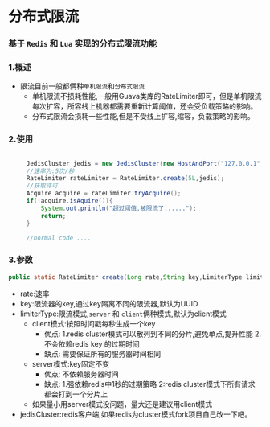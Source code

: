 分布式限流
====
### 基于 `Redis` 和 `Lua` 实现的分布式限流功能

### 1.概述
* 限流目前一般都俩种`单机限流`和`分布式限流`<br>
    * 单机限流不损耗性能,一般用Guava类库的RateLimiter即可，但是单机限流每次扩容，所容线上机器都需要重新计算阈值，还会受负载策略的影响。
    * 分布式限流会损耗一些性能,但是不受线上扩容,缩容，负载策略的影响。
###
 
### 2.使用 
```JAVA

     JedisCluster jedis = new JedisCluster(new HostAndPort("127.0.0.1", 6379));
     //速率为:5次/秒
     RateLimiter rateLimiter = RateLimiter.create(5L,jedis);
     //获取许可
     Acquire acquire = rateLimiter.tryAcquire();
     if(!acquire.isAquire()){
         System.out.println("超过阈值,被限流了......");
         return;
     }

     //normal code ....
 ```
### 3.参数
```JAVA
public static RateLimiter create(Long rate,String key,LimiterType limiterType,JedisCluster jedisCluster)
```
* rate:速率
* key:限流器的key,通过key隔离不同的限流器,默认为UUID
* limiterType:限流模式,`server` 和 `client`俩种模式,默认为client模式
	* client模式:按照时间戳每秒生成一个key
		* 优点: 1.redis cluster模式可以散列到不同的分片,避免单点,提升性能 2.不会依赖redis key 的过期时间
		* 缺点: 需要保证所有的服务器时间相同
	* server模式:key固定不变
		* 优点: 不依赖服务器时间
		* 缺点: 1.强依赖redis中1秒的过期策略 2:redis cluster模式下所有请求都会打到一个分片上
	* 如果量小用server模式没问题，量大还是建议用client模式
* jedisCluster:redis客户端,如果redis为cluster模式fork项目自己改一下吧。
 

 
 
           

